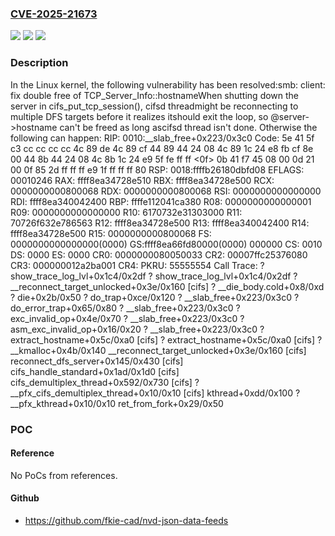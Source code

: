 ### [CVE-2025-21673](https://cve.mitre.org/cgi-bin/cvename.cgi?name=CVE-2025-21673)
![](https://img.shields.io/static/v1?label=Product&message=Linux&color=blue)
![](https://img.shields.io/static/v1?label=Version&message=7be3248f313930ff3d3436d4e9ddbe9fccc1f541%3C%201ea68070338518a1d31ce71e6abfe1b30001b27a%20&color=brighgreen)
![](https://img.shields.io/static/v1?label=Vulnerability&message=n%2Fa&color=brighgreen)

### Description

In the Linux kernel, the following vulnerability has been resolved:smb: client: fix double free of TCP_Server_Info::hostnameWhen shutting down the server in cifs_put_tcp_session(), cifsd threadmight be reconnecting to multiple DFS targets before it realizes itshould exit the loop, so @server->hostname can't be freed as long ascifsd thread isn't done.  Otherwise the following can happen:  RIP: 0010:__slab_free+0x223/0x3c0  Code: 5e 41 5f c3 cc cc cc cc 4c 89 de 4c 89 cf 44 89 44 24 08 4c 89  1c 24 e8 fb cf 8e 00 44 8b 44 24 08 4c 8b 1c 24 e9 5f fe ff ff <0f>  0b 41 f7 45 08 00 0d 21 00 0f 85 2d ff ff ff e9 1f ff ff ff 80  RSP: 0018:ffffb26180dbfd08 EFLAGS: 00010246  RAX: ffff8ea34728e510 RBX: ffff8ea34728e500 RCX: 0000000000800068  RDX: 0000000000800068 RSI: 0000000000000000 RDI: ffff8ea340042400  RBP: ffffe112041ca380 R08: 0000000000000001 R09: 0000000000000000  R10: 6170732e31303000 R11: 70726f632e786563 R12: ffff8ea34728e500  R13: ffff8ea340042400 R14: ffff8ea34728e500 R15: 0000000000800068  FS: 0000000000000000(0000) GS:ffff8ea66fd80000(0000)  000000  CS:  0010 DS: 0000 ES: 0000 CR0: 0000000080050033  CR2: 00007ffc25376080 CR3: 000000012a2ba001 CR4:  PKRU: 55555554  Call Trace:   <TASK>   ? show_trace_log_lvl+0x1c4/0x2df   ? show_trace_log_lvl+0x1c4/0x2df   ? __reconnect_target_unlocked+0x3e/0x160 [cifs]   ? __die_body.cold+0x8/0xd   ? die+0x2b/0x50   ? do_trap+0xce/0x120   ? __slab_free+0x223/0x3c0   ? do_error_trap+0x65/0x80   ? __slab_free+0x223/0x3c0   ? exc_invalid_op+0x4e/0x70   ? __slab_free+0x223/0x3c0   ? asm_exc_invalid_op+0x16/0x20   ? __slab_free+0x223/0x3c0   ? extract_hostname+0x5c/0xa0 [cifs]   ? extract_hostname+0x5c/0xa0 [cifs]   ? __kmalloc+0x4b/0x140   __reconnect_target_unlocked+0x3e/0x160 [cifs]   reconnect_dfs_server+0x145/0x430 [cifs]   cifs_handle_standard+0x1ad/0x1d0 [cifs]   cifs_demultiplex_thread+0x592/0x730 [cifs]   ? __pfx_cifs_demultiplex_thread+0x10/0x10 [cifs]   kthread+0xdd/0x100   ? __pfx_kthread+0x10/0x10   ret_from_fork+0x29/0x50   </TASK>

### POC

#### Reference
No PoCs from references.

#### Github
- https://github.com/fkie-cad/nvd-json-data-feeds

